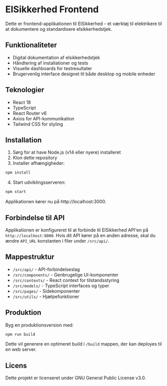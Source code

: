 # ElSikkerhed Frontend

Dette er frontend-applikationen til ElSikkerhed - et værktøj til elektrikere til at dokumentere og standardisere elsikkerhedstjek.

## Funktionaliteter

- Digital dokumentation af elsikkerhedstjek
- Håndtering af installationer og tests
- Visuelle dashboards for testresultater
- Brugervenlig interface designet til både desktop og mobile enheder

## Teknologier

- React 18
- TypeScript
- React Router v6
- Axios for API-kommunikation
- Tailwind CSS for styling

## Installation

1. Sørg for at have Node.js (v14 eller nyere) installeret
2. Klon dette repository
3. Installer afhængigheder:

```bash
npm install
```

4. Start udviklingsserveren:

```bash
npm start
```

Applikationen kører nu på http://localhost:3000.

## Forbindelse til API

Applikationen er konfigureret til at forbinde til ElSikkerhed API'en på `http://localhost:8000`. Hvis dit API kører på en anden adresse, skal du ændre `API_URL` konstanten i filer under `/src/api/`.

## Mappestruktur

- `/src/api/` - API-forbindelseslag
- `/src/components/` - Genbrugelige UI-komponenter
- `/src/contexts/` - React context for tilstandsstyring
- `/src/models/` - TypeScript interfaces og typer
- `/src/pages/` - Sidekomponenter
- `/src/utils/` - Hjælpefunktioner

## Produktion

Byg en produktionsversion med:

```bash
npm run build
```

Dette vil generere en optimeret build i `/build` mappen, der kan deployes til en web server.

## Licens

Dette projekt er licenseret under GNU General Public License v3.0.